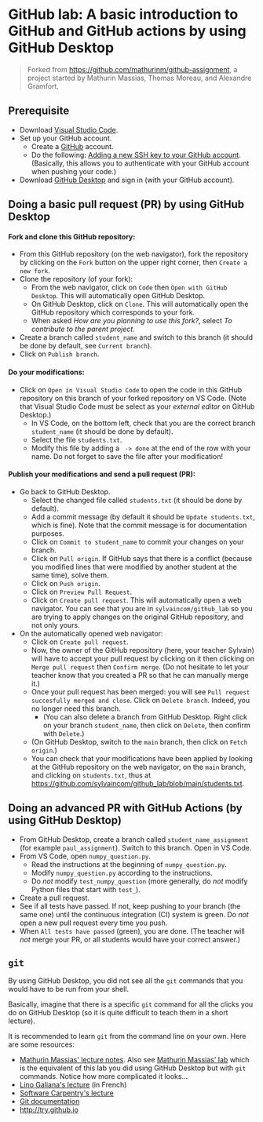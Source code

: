 # GitHub lab: A basic introduction to GitHub and GitHub actions by using GitHub Desktop

> Forked from https://github.com/mathurinm/github-assignment, a project started by Mathurin Massias, Thomas Moreau, and Alexandre Gramfort.

## Prerequisite

- Download [Visual Studio Code](https://code.visualstudio.com/download).
- Set up your GitHub account.
  - Create a [GitHub](https://github.com/login) account.
  - Do the following: [Adding a new SSH key to your GitHub account](https://docs.github.com/en/authentication/connecting-to-github-with-ssh/adding-a-new-ssh-key-to-your-github-account). (Basically, this allows you to authenticate with your GitHub account when pushing your code.)
- Download [GitHub Desktop](https://desktop.github.com/download/) and sign in (with your GitHub account).

## Doing a basic pull request (PR) by using GitHub Desktop

#### Fork and clone this GitHub repository:
- From this GitHub repository (on the web navigator), fork the repository by clicking on the `Fork` button on the upper right corner, then `Create a new fork`.
- Clone the repository (of your fork):
  - From the web navigator, click on `Code` then `Open with GitHub Desktop`. This will automatically open GitHub Desktop.
  - On GitHub Desktop, click on `Clone`. This will automatically open the GitHub repository which corresponds to your fork.
  - When asked _How are you planning to use this fork?_, select _To contribute to the parent project_.
- Create a branch called `student_name` and switch to this branch (it should be done by default, see `Current branch`).
- Click on `Publish branch`.

#### Do your modifications:
- Click on `Open in Visual Studio Code` to open the code in this GitHub repository on this branch of your forked repository on VS Code. (Note that Visual Studio Code must be select as your *external editor* on GitHub Desktop.)
  - In VS Code, on the bottom left, check that you are the correct branch `student_name` (it should be done by default).
  - Select the file `students.txt`.
  - Modify this file by adding a ` -> done` at the end of the row with your name. Do not forget to save the file after your modification!

#### Publish your modifications and send a pull request (PR):
- Go back to GitHub Desktop.
  - Select the changed file called `students.txt` (it should be done by default).
  - Add a commit message (by default it should be `Update students.txt`, which is fine). Note that the commit message is for documentation purposes.
  - Click on `Commit to student_name` to commit your changes on your branch.
  - Click on `Pull origin`. If GitHub says that there is a conflict (because you modified lines that were modified by another student at the same time), solve them.
  - Click on `Push origin`.
  - Click on `Preview Pull Request`.
  - Click on `Create pull request`. This will automatically open a web navigator. You can see that you are in `sylvaincom/github_lab` so you are trying to apply changes on the original GitHub repository, and not only yours.
- On the automatically opened web navigator:
  - Click on `Create pull request`.
  - Now, the owner of the GitHub repository (here, your teacher Sylvain) will have to accept your pull request by clicking on it then clicking on `Merge pull request` then `Confirm merge`. (Do not hesitate to let your teacher know that you created a PR so that he can manually merge it.)
  - Once your pull request has been merged: you will see `Pull request succesfully merged and close`. Click on `Delete branch`. Indeed, you no longer need this branch.
    - (You can also delete a branch from GitHub Desktop. Right click on your branch `student_name`, then click on `Delete`, then confirm with `Delete`.)
  - (On GitHub Desktop, switch to the `main` branch, then click on `Fetch origin`.)
  - You can check that your modifications have been applied by looking at the GitHub repository on the web navigator, on the `main` branch, and clicking on `students.txt`, thus at https://github.com/sylvaincom/github_lab/blob/main/students.txt.

## Doing an advanced PR with GitHub Actions (by using GitHub Desktop)

- From GitHub Desktop, create a branch called `student_name_assignment` (for example `paul_assignment`). Switch to this branch. Open in VS Code.
- From VS Code, open `numpy_question.py`.
  - Read the instructions at the beginning of `numpy_question.py`.
  - Modify `numpy_question.py` according to the instructions.
  - Do *not* modify `test_numpy_question` (more generally, do *not* modify Python files that start with `test_`).
- Create a pull request.
- See if all tests have passed. If not, keep pushing to your branch (the same one) until the continuous integration (CI) system is green. Do *not* open a new pull request every time you push.
- When `All tests have passed` (green), you are done. (The teacher will *not* merge your PR, or all students would have your correct answer.)

## `git`

By using GitHub Desktop, you did not see all the `git` commands that you would have to be run from your shell.

Basically, imagine that there is a specific `git` command for all the clicks you do on GitHub Desktop (so it is quite difficult to teach them in a short lecture).

It is recommended to learn `git` from the command line on your own. Here are some resources:
- [Mathurin Massias' lecture notes](https://github.com/mathurinm/github-assignment?tab=readme-ov-file#general-information). Also see [Mathurin Massias' lab](https://github.com/mathurinm/github-assignment?tab=readme-ov-file#i-the-assignment) which is the equivalent of this lab you did using GitHub Desktop but with `git` commands. Notice how more complicated it looks...
- [Lino Galiana's lecture](https://pythonds.linogaliana.fr/content/git/) (in French)
- [Software Carpentry's lecture](https://swcarpentry.github.io/git-novice/)
- [Git documentation](documentation)
- http://try.github.io